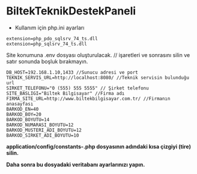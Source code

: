 # BiltekTeknikDestekPaneli

- Kullanım için php.ini ayarları
```
extension=php_pdo_sqlsrv_74_ts.dll
extension=php_sqlsrv_74_ts.dll

```

Site konumuna .env dosyası oluşturulacak. // işaretleri ve sonrasını silin ve satır sonunda boşluk bırakmayın.

```
DB_HOST=192.168.1.10,1433 //Sunucu adresi ve port
TEKNIK_SERVIS_URL=http://localhost:8080/ //Teknik servisin bulunduğu url
SIRKET_TELEFONU="0 (555) 555 5555" // Şirket telefonu
SITE_BASLIGI="Biltek Bilgisayar" //Firma adı
FIRMA_SITE_URL=http://www.biltekbilgisayar.com.tr/ //Firmanın anasayfası
BARKOD_EN=40
BARKOD_BOY=20
BARKOD_BOYUTU=14
BARKOD_NUMARASI_BOYUTU=12
BARKOD_MUSTERI_ADI_BOYUTU=12
BARKOD_SIRKET_ADI_BOYUTU=10
```

**application/config/constants-.php dosyasının adındaki kısa çizgiyi (tire) silin.**

**Daha sonra bu dosyadaki veritabanı ayarlarınızı yapın.**
